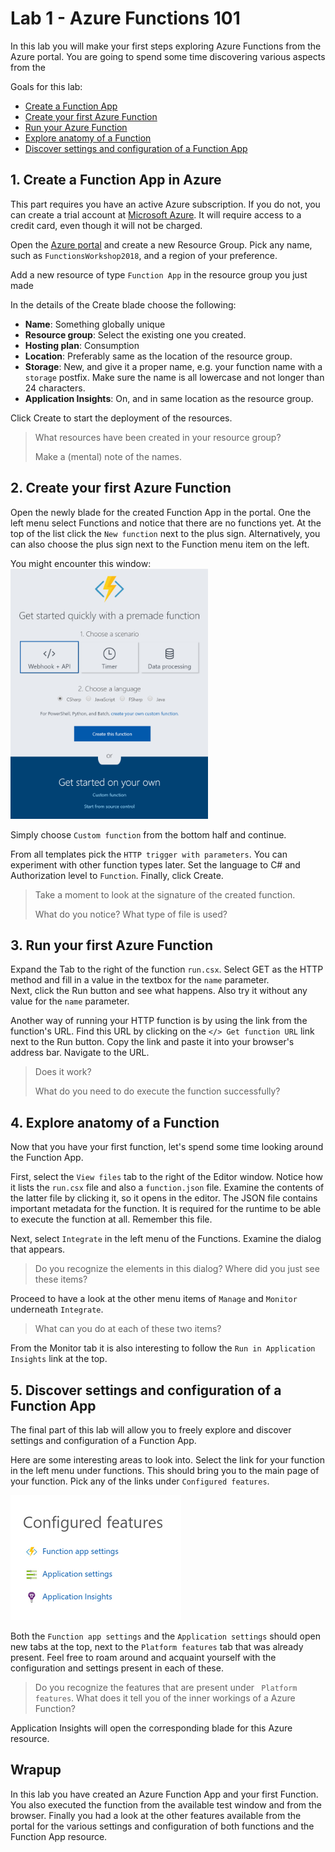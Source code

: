 # Lab 1 - Azure Functions 101

In this lab you will make your first steps exploring Azure Functions from the Azure portal. You are going to spend some time discovering various aspects from the 

Goals for this lab: 
- [Create a Function App](#1)
- [Create your first Azure Function](#2)
- [Run your Azure Function](#3)
- [Explore anatomy of a Function](#4)
- [Discover settings and configuration of a Function App](#5)

## <a name="1"></a>1. Create a Function App in Azure

This part requires you have an active Azure subscription. If you do not, you can create a trial account at [Microsoft Azure](https://azure.microsoft.com/en-us/free/). It will require access to a credit card, even though it will not be charged.

Open the [Azure portal](https://portal.azure.com) and create a new Resource Group. Pick any name, such as ```FunctionsWorkshop2018```, and a region of your preference.

Add a new resource of type ```Function App``` in the resource group you just made 

In the details of the Create blade choose the following:
- **Name**: Something globally unique
- **Resource group**: Select the existing one you created.
- **Hosting plan**: Consumption
- **Location**: Preferably same as the location of the resource group.
- **Storage**: New, and give it a proper name, e.g. your function name with a ```storage``` postfix. Make sure the name is all lowercase and not longer than 24 characters.
- **Application Insights**: On, and in same location as the resource group.

Click Create to start the deployment of the resources.

> What resources have been created in your resource group? 
>
> Make a (mental) note of the names. 

## <a name="2"></a>2. Create your first Azure Function 

Open the newly blade for the created Function App in the portal. 
One the left menu select Functions and notice that there are no functions yet. At the top of the list click the ```New function``` next to the plus sign. Alternatively, you can also choose the plus sign next to the Function menu item on the left.

You might encounter this window:
<img src="images/Newfunction.png" height="400"/>

Simply choose ```Custom function``` from the bottom half and continue.

From all templates pick the ```HTTP trigger with parameters```. You can experiment with other function types later. 
Set the language to C# and Authorization level to ```Function```. Finally, click Create.

> Take a moment to look at the signature of the created function. 
>
> What do you notice? What type of file is used?

## <a name="3"></a>3. Run your first Azure Function 

Expand the Tab to the right of the function ```run.csx```. Select GET as the HTTP method and fill in a value in the textbox for the ```name``` parameter.  
Next, click the Run button and see what happens. 
Also try it without any value for the ```name``` parameter.

Another way of running your HTTP function is by using the link from the function's URL. Find this URL by clicking on the ```</> Get function URL``` link next to the Run button. Copy the link and paste it into your browser's address bar. Navigate to the URL. 

> Does it work? 
>
> What do you need to do execute the function successfully?

## <a name="4"></a>4. Explore anatomy of a Function

Now that you have your first function, let's spend some time looking around the Function App. 

First, select the ```View files``` tab to the right of the Editor window. Notice how it lists the ```run.csx``` file and also a ```function.json``` file. Examine the contents of the latter file by clicking it, so it opens in the editor. The JSON file contains important metadata for the function. It is required for the runtime to be able to execute the function at all. Remember this file.

Next, select ```Integrate``` in the left menu of the Functions. Examine the dialog that appears.

> Do you recognize the elements in this dialog? Where did you just see these items?

Proceed to have a look at the other menu items of ```Manage``` and ```Monitor``` underneath ```Integrate```.  

> What can you do at each of these two items?

From the Monitor tab it is also interesting to follow the ```Run in Application Insights``` link at the top.

## <a name="5"></a>5. Discover settings and configuration of a Function App

The final part of this lab will allow you to freely explore and discover settings and configuration of a Function App. 

Here are some interesting areas to look into. Select the link for your function in the left menu under functions. This should bring you to the main page of your function. Pick any of the links under ```Configured features```.

<img src="images/ConfiguredFeatures.png" height="200"/>

Both the ```Function app settings``` and the ```Application settings``` should open new tabs at the top, next to the ```Platform features``` tab that was already present. Feel free to roam around and acquaint yourself with the configuration and settings present in each of these.

> Do you recognize the features that are present under ``` Platform features```. What does it tell you of the inner workings of a Azure Function?

Application Insights will open the corresponding blade for this Azure resource.

## Wrapup

In this lab you have created an Azure Function App and your first Function. You also executed the function from the available test window and from the browser. Finally you had a look at the other features available from the portal for the various settings and configuration of both functions and the Function App resource.

